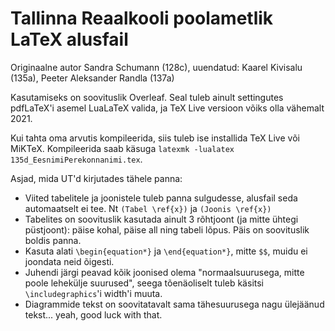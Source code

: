 # Tallinna Reaalkooli poolametlik LaTeX alusfail

Originaalne autor Sandra Schumann (128c), uuendatud: Kaarel Kivisalu (135a), Peeter Aleksander Randla (137a)

Kasutamiseks on soovituslik Overleaf. Seal tuleb ainult settingutes pdfLaTeX'i asemel LuaLaTeX valida, ja TeX Live versioon võiks olla vähemalt 2021.

Kui tahta oma arvutis kompileerida, siis tuleb ise installida TeX Live või MiKTeX. Kompileerida saab käsuga `latexmk -lualatex 135d_EesnimiPerekonnanimi.tex`.

Asjad, mida UT'd kirjutades tähele panna:

* Viited tabelitele ja joonistele tuleb panna sulgudesse, alusfail seda automaatselt ei tee. Nt `(Tabel \ref{x})` ja `(Joonis \ref{x})`
* Tabelites on soovituslik kasutada ainult 3 rõhtjoont (ja mitte ühtegi püstjoont): päise kohal, päise all ning tabeli lõpus. Päis on soovituslik boldis panna.
* Kasuta alati `\begin{equation*}` ja `\end{equation*}`, mitte `$$`, muidu ei joondata neid õigesti.
* Juhendi järgi peavad kõik joonised olema "normaalsuurusega, mitte poole lehekülje suurused", seega tõenäoliselt tuleb käsitsi `\includegraphics`'i width'i muuta.
* Diagrammide tekst on soovitatavalt sama tähesuurusega nagu ülejäänud tekst... yeah, good luck with that.
